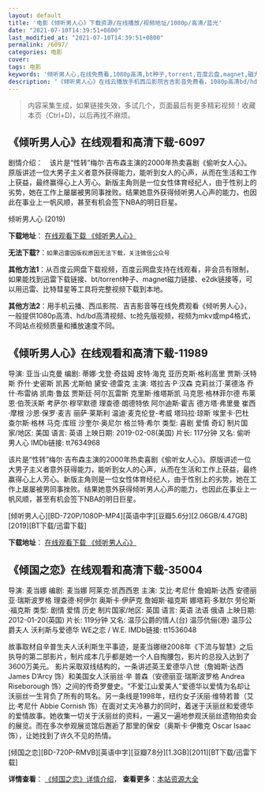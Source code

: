 ```yaml
---
layout: default
title: '电影《倾听男人心》下载资源/在线播放/视频地址/1080p/高清/蓝光'
date: "2021-07-10T14:39:51+0800"
last_modified_at: "2021-07-10T14:39:51+0800"
permalink: /6097/
categories: 电影
cover:
tags: 电影
keywords: '倾听男人心,在线免费看,1080p高清,bt种子,torrent,百度云盘,magnet,磁力链,迅雷下载资源'
description: '《倾听男人心》在线云播放手机西瓜影院吉吉影音免费看，1080p高清bd/hd未删减完整版和tc抢先枪版，mkv/mp4格式，附带bt/torrent种子、magnet/磁力链、百度云盘、网盘资源迅雷下载链接'
---
```


>内容采集生成，如果链接失效，多试几个，页面最后有更多精彩视频！收藏本页（Ctrl+D)，以后再找不麻烦。


## 《倾听男人心》在线观看和高清下载-6097

剧情介绍：　该片是“性转”梅尔·吉布森主演的2000年热卖喜剧《偷听女人心》。原版讲述一位大男子主义者意外获得能力，能听到女人的心声，从而在生活和工作上获益，最终赢得心上人芳心。新版主角则是一位女性体育经纪人，由于性别上的劣势，她在工作上屡屡被男同事挫败。结果她意外获得倾听男人心声的能力，也因此在事业上一帆风顺，甚至有机会签下NBA的明日巨星。


倾听男人心 (2019)

**下载地址**： [在线观看下载 《倾听男人心》](https://www.btbtdy.me/btdy/dy15368.html) 


**无法下载?**：`如果迅雷因版权原因无法下载，关注微信公众号 `

**其他方法1**：从百度云网盘下载视频，百度云网盘支持在线观看，非会员有限制，如果能找到迅雷下载链接、bt/torrent种子、magnet磁力链接、e2dk链接等，可以用迅雷、比特彗星等工具将完整视频下载到本地。

**其他方法2**：用手机云播、西瓜影院、吉吉影音等在线免费观看《倾听男人心》，一般提供1080p高清、hd/bd高清视频、tc抢先版视频，视频为mkv或mp4格式，不同站点视频质量和播放速度不同。


## 《倾听男人心》在线观看和高清下载-11989

导演: 亚当·山克曼 编剧: 蒂娜·戈登·奇兹姆 皮特·海克 亚历克斯·格利高里 贾斯·沃特斯 乔什·史密斯 凯茜·尤斯帕 黛安·德雷克 主演: 塔拉吉·P·汉森 克莉丝汀·莱德洛 乔什·布雷纳 凯南·鲁兹 贾斯廷·阿尔瓦雷斯 克里斯·维塔斯凯 马克思·格林菲尔德 布莱恩·伯茨沃斯 考萨尔·穆罕默德 理查德·朗德特依 阿尔迪斯·霍吉 德方塔·弗里曼 崔西·摩根 沙恩·保罗·麦吉 丽萨·莱斯利 温迪·麦克伦登-考威 塔玛拉·琼斯 埃里卡·巴杜 查尔斯·格林 马克·库班 沙奎尔·奥尼尔 格兰特·希尔 类型: 喜剧 爱情 奇幻 制片国家/地区: 美国 语言: 英语 上映日期: 2019-02-08(美国) 片长: 117分钟 又名: 偷听男人心 IMDb链接: tt7634968

该片是“性转”梅尔·吉布森主演的2000年热卖喜剧《偷听女人心》。原版讲述一位大男子主义者意外获得能力，能听到女人的心声，从而在生活和工作上获益，最终赢得心上人芳心。新版主角则是一位女性体育经纪人，由于性别上的劣势，她在工作上屡屡被男同事挫败。结果她意外获得倾听男人心声的能力，也因此在事业上一帆风顺，甚至有机会签下NBA的明日巨星。


[倾听男人心][BD-720P/1080P-MP4][英语中字][豆瓣5.6分][2.06GB/4.47GB][2019][BT下载/迅雷下载]

**下载地址**： [在线观看下载 《倾听男人心》](https://www.btdx8.com/torrent/qtnrx_2019.html) 


## 《倾国之恋》在线观看和高清下载-35004

导演: 麦当娜 编剧: 麦当娜 阿莱克·凯西西恩 主演: 艾比·考尼什 詹姆斯·达西 安德丽亚·瑞斯波罗格 理查德·柯伊尔 奥斯卡·伊萨克 詹姆斯·福克斯 娜塔莉·多默尔 劳伦斯·福克斯 类型: 剧情 爱情 历史 制片国家/地区: 英国 语言: 英语 法语 俄语 上映日期: 2012-01-20(英国) 片长: 119分钟 又名: 温莎公爵的情人(台) 温莎伉俪(港) 温莎公爵夫人 沃利斯与爱德华 WE之恋 / W.E. IMDb链接: tt1536048

故事取材自辛普生夫人沃利斯生平事迹，是麦当娜继2008年《下流与智慧》之后执导的第二部影片，制片成本几乎都是她一个人自掏腰包，影片的总投入达到了3600万美元。 影片采取双线结构的，一条讲述英王爱德华八世（詹姆斯·达西 James D’Arcy 饰）和美国女人沃丽丝·辛 普森（安德丽亚·瑞斯波罗格 Andrea Riseborough 饰）之间的传奇罗曼史。“不爱江山爱美人”爱德华以爱情为名却让沃丽丝一生背负了所有的骂名。另一条线是1998年，纽约女子沃丽·维特若普（艾比·考尼什 Abbie Cornish 饰）在面对丈夫冷暴力的同时，着迷于沃丽丝和爱德华的爱情故事。她收集一切关于沃丽丝的资料，一遍又一遍地参观沃丽丝遗物拍卖会的展览。而在多次参观展览馆后邂逅了那里的保安（奥斯卡·伊撒克 Oscar Isaac 饰），让她找到了许久不见的热情。


[倾国之恋][BD-720P-RMVB][英语中字][豆瓣7.8分][1.3GB][2011][BT下载/迅雷下载]

**详情查看**： [《倾国之恋》详情介绍](/movie/35004/)， **查看更多**：[本站资源大全](/movie/t/all/)

